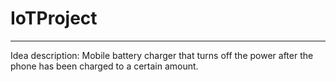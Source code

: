 # IoTProject
------------
Idea description: Mobile battery charger that turns off the power after the phone has been charged to a certain amount.
